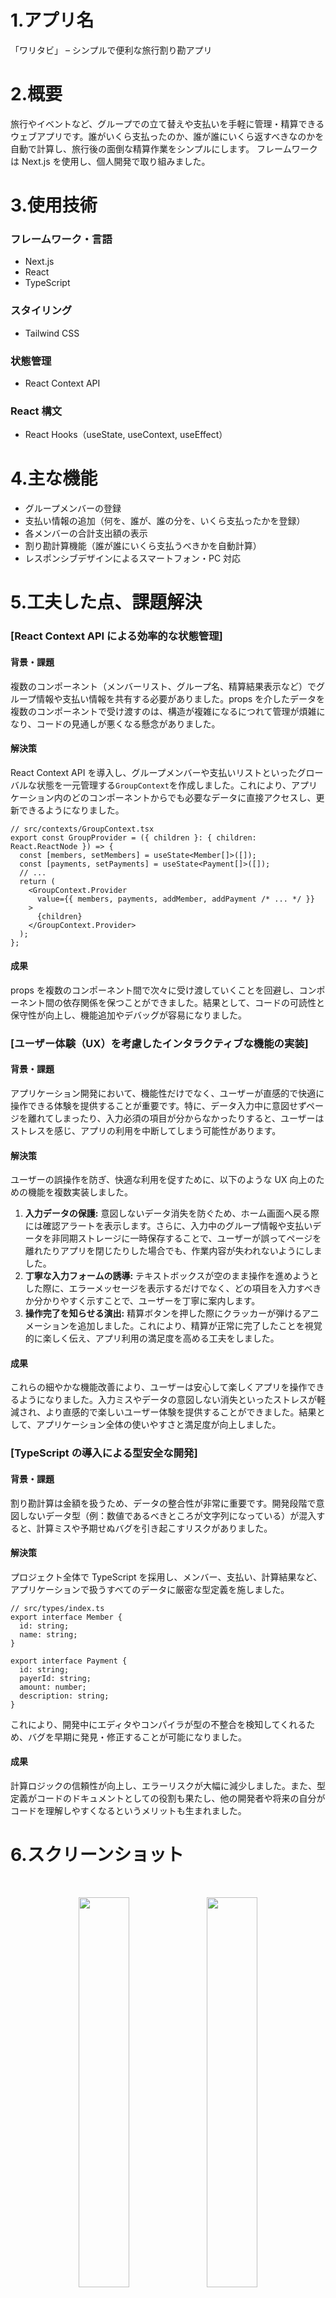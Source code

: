 # 1.アプリ名

「ワリタビ」 – シンプルで便利な旅行割り勘アプリ

# 2.概要

旅行やイベントなど、グループでの立て替えや支払いを手軽に管理・精算できるウェブアプリです。誰がいくら支払ったのか、誰が誰にいくら返すべきなのかを自動で計算し、旅行後の面倒な精算作業をシンプルにします。
フレームワークは Next.js を使用し、個人開発で取り組みました。

# 3.使用技術

### フレームワーク・言語

- Next.js
- React
- TypeScript

### スタイリング

- Tailwind CSS

### 状態管理

- React Context API

### React 構文

- React Hooks（useState, useContext, useEffect）

# 4.主な機能

- グループメンバーの登録
- 支払い情報の追加（何を、誰が、誰の分を、いくら支払ったかを登録）
- 各メンバーの合計支出額の表示
- 割り勘計算機能（誰が誰にいくら支払うべきかを自動計算）
- レスポンシブデザインによるスマートフォン・PC 対応

# 5.工夫した点、課題解決

### [React Context API による効率的な状態管理]

#### 背景・課題

複数のコンポーネント（メンバーリスト、グループ名、精算結果表示など）でグループ情報や支払い情報を共有する必要がありました。props を介したデータを複数のコンポーネントで受け渡すのは、構造が複雑になるにつれて管理が煩雑になり、コードの見通しが悪くなる懸念がありました。

#### 解決策

React Context API を導入し、グループメンバーや支払いリストといったグローバルな状態を一元管理する`GroupContext`を作成しました。これにより、アプリケーション内のどのコンポーネントからでも必要なデータに直接アクセスし、更新できるようになりました。

```tsx
// src/contexts/GroupContext.tsx
export const GroupProvider = ({ children }: { children: React.ReactNode }) => {
  const [members, setMembers] = useState<Member[]>([]);
  const [payments, setPayments] = useState<Payment[]>([]);
  // ...
  return (
    <GroupContext.Provider
      value={{ members, payments, addMember, addPayment /* ... */ }}
    >
      {children}
    </GroupContext.Provider>
  );
};
```

#### 成果

props を複数のコンポーネント間で次々に受け渡していくことを回避し、コンポーネント間の依存関係を保つことができました。結果として、コードの可読性と保守性が向上し、機能追加やデバッグが容易になりました。

### [ユーザー体験（UX）を考慮したインタラクティブな機能の実装]

#### 背景・課題

アプリケーション開発において、機能性だけでなく、ユーザーが直感的で快適に操作できる体験を提供することが重要です。特に、データ入力中に意図せずページを離れてしまったり、入力必須の項目が分からなかったりすると、ユーザーはストレスを感じ、アプリの利用を中断してしまう可能性があります。

#### 解決策

ユーザーの誤操作を防ぎ、快適な利用を促すために、以下のような UX 向上のための機能を複数実装しました。

1.  **入力データの保護:** 意図しないデータ消失を防ぐため、ホーム画面へ戻る際には確認アラートを表示します。さらに、入力中のグループ情報や支払いデータを非同期ストレージに一時保存することで、ユーザーが誤ってページを離れたりアプリを閉じたりした場合でも、作業内容が失われないようにしました。
2.  **丁寧な入力フォームの誘導:** テキストボックスが空のまま操作を進めようとした際に、エラーメッセージを表示するだけでなく、どの項目を入力すべきか分かりやすく示すことで、ユーザーを丁寧に案内します。
3.  **操作完了を知らせる演出:** 精算ボタンを押した際にクラッカーが弾けるアニメーションを追加しました。これにより、精算が正常に完了したことを視覚的に楽しく伝え、アプリ利用の満足度を高める工夫をしました。

#### 成果

これらの細やかな機能改善により、ユーザーは安心して楽しくアプリを操作できるようになりました。入力ミスやデータの意図しない消失といったストレスが軽減され、より直感的で楽しいユーザー体験を提供することができました。結果として、アプリケーション全体の使いやすさと満足度が向上しました。

### [TypeScript の導入による型安全な開発]

#### 背景・課題

割り勘計算は金額を扱うため、データの整合性が非常に重要です。開発段階で意図しないデータ型（例：数値であるべきところが文字列になっている）が混入すると、計算ミスや予期せぬバグを引き起こすリスクがありました。

#### 解決策

プロジェクト全体で TypeScript を採用し、メンバー、支払い、計算結果など、アプリケーションで扱うすべてのデータに厳密な型定義を施しました。

```tsx
// src/types/index.ts
export interface Member {
  id: string;
  name: string;
}

export interface Payment {
  id: string;
  payerId: string;
  amount: number;
  description: string;
}
```

これにより、開発中にエディタやコンパイラが型の不整合を検知してくれるため、バグを早期に発見・修正することが可能になりました。

#### 成果

計算ロジックの信頼性が向上し、エラーリスクが大幅に減少しました。また、型定義がコードのドキュメントとしての役割も果たし、他の開発者や将来の自分がコードを理解しやすくなるというメリットも生まれました。

# 6.スクリーンショット

<img src="./public/image/w_1.png" alt=""/>
<img src="./public/image/w_2.png" alt=""/>
<img src="./public/image/w_3.png" alt=""/>
<img src="./public/image/w_4.png" alt=""/>
<p align="center">
  <img src="./public/image/m_1.jpg" alt="" width="40%"/>
  <img src="./public/image/m_2.jpg" alt="" width="40%" />
</p>


<p align="center">
  <img src="./public/image/m_3.jpg" alt="" width="40%"/>
  <img src="./public/image/m_4.jpg" alt="" width="40%" />
</p>



# 7.まとめ

本アプリ「ワリタビ」は、グループでの精算をスムーズにすることを目指して開発しました。Next.js と TypeScript を用いた開発を通じて、モダンなフロントエンド開発のスキルを実践的に深めることができました。特に、Context API による状態管理や、型安全を意識した開発プロセスの重要性を学びました。
今後は、複数外貨での割り勘機能や、グループ共有機能などを追加し、より実用的なアプリケーションへと改善していく予定です。
